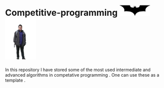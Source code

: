 # Competitive-programming <img src="zzzzzzzz Batarang.png" width="100"></div>   <img src="zzzzzzz Me.png" width="100"></div>    

In this repository I have stored some of the most used intermediate and advanced algorithms in competative programming .
One can use these as a template . 
